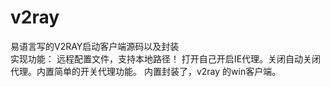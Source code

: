 # v2ray
易语言写的V2RAY启动客户端源码以及封装    
实现功能：
远程配置文件，支持本地路径！
打开自己开启IE代理。关闭自动关闭代理。内置简单的开关代理功能。
内置封装了，v2ray 的win客户端。
